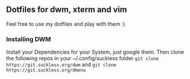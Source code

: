 ## Dotfiles for dwm, xterm and vim
Feel free to use my dotfiles and play with them :)

### Installing DWM
Install your Dependencies for your System, just google them. Then clone the 
following repos in your ~/.config/suckless folder 
`git clone https://git.suckless.org/dwm` and `git clone https://git.suckless.org/dmenu`
